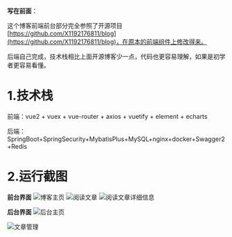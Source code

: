 **写在前面**：

这个博客前端前台部分完全参照了开源项目[https://github.com/X1192176811/blog](https://github.com/X1192176811/blog)，在原本的前端组件上修改得来。

后端自己完成，技术栈相比上面开源博客少一点，代码也更容易理解，如果是初学者更容易看懂。

# 1.技术栈

前端：vue2 + vuex + vue-router + axios + vuetify + element + echarts

后端：SpringBoot+SpringSecurity+MybatisPlus+MySQL+nginx+docker+Swagger2+Redis
#  2.运行截图
**前台界面**
![博客主页](http://www.static.mingzib.xyz/blogUploadFile/articles/80eb0e16d7784222ac87a93ceeae04ec.png)
![阅读文章](http://www.static.mingzib.xyz/blogUploadFile/articles/0af8001a627342a58469ccf943a63e94.jpg)
![阅读文章详细信息](http://www.static.mingzib.xyz/blogUploadFile/articles/a139bb8a13db4c2e8016159e295b25f2.png)

**后台界面**
![后台主页](http://www.static.mingzib.xyz/blogUploadFile/articles/1ebcbfc98e67448a81d3d151608cf149.png)

![文章管理](http://www.static.mingzib.xyz/blogUploadFile/articles/c28ee7ea2b4e407a84b891d10bd524b1.png)
